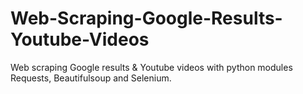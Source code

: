 # Web-Scraping-Google-Results-Youtube-Videos
Web scraping Google results &amp; Youtube videos with python modules Requests, Beautifulsoup and Selenium. 
